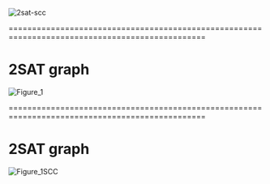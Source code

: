 ![2sat-scc](https://github.com/user-attachments/assets/c98ba743-e261-42a7-9119-226193a471ed)


================================================================================================
<h1>2SAT graph</h1>

![Figure_1](https://github.com/user-attachments/assets/5da4504d-e619-4703-97dc-020a387b0f3d)


================================================================================================
<h1>2SAT graph</h1>


![Figure_1SCC](https://github.com/user-attachments/assets/2f4defe1-a9ca-4935-832b-3275854600d3)
